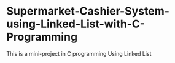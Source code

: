 # Supermarket-Cashier-System-using-Linked-List-with-C-Programming
This is a mini-project  in C programming  Using Linked List
